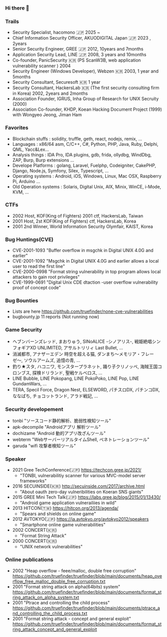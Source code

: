 ### Hi there 👋

<!--
**truefinder/truefinder** is a ✨ _special_ ✨ repository because its `README.md` (this file) appears on your GitHub profile.

Here are some ideas to get you started:

- 🔭 I’m currently working on ...
- 🌱 I’m currently learning ...
- 👯 I’m looking to collaborate on ...
- 🤔 I’m looking for help with ...
- 💬 Ask me about ...
- 📫 How to reach me: ...
- 😄 Pronouns: ...
- ⚡ Fun fact: ...
-->

### Trails
- Security Specialist, hacomono 🇯🇵 2025 ~ 
- Chief Information Security Officer, AKUODIGITAL Japan 🇯🇵 2023 , 2years 
- Senior Security Engineer, GREE 🇯🇵 2012, 10years and 7months   
- Application Security Lead, LINE 🇯🇵 2008, 3 years and 10months
- Co-founder, PanicSecurity 🇰🇷 (PS ScanW3B, web application vulnerability scanner ) 2004
- Security Engineer (Windows Developer), Webzen 🇰🇷  2003, 1 year and 5months
- Security Consultant, Securesoft 🇰🇷 1 year
- Security Consultant, HackersLab 🇰🇷 (The first security consulting firm in Korea) 2002, 2years and 2months
- Association Founder, IGRUS, Inha Group of Research for UNIX Secruity (2000)
- Association Co-founder, KHDP, Koean Hacking Document Project (1999) with Wongyeo Jeong, Jiman Ham

### Favorites 
- Blockchain stuffs : solidity, truffle, geth, react, nodejs, remix, ... 
- Languages : x86/64 asm, C/C++, C#, Python, PHP, Java, Ruby, Delphi, QML, Yacc&Lex... 
- Analysis things : IDA Pro, IDA plugins, gdb, frida, ollydbg, WindDbg, ZAP, Burp, Burp extensions ...
- Develope Platforms : golang, Laravel, Fuelphp, Codeigniter, CakePHP, Django, Node.js, Symfony, Silex, Typescript, ... 
- Operating systems : Android, iOS, Windows, Linux, Mac OSX, Raspberry Pi, Arduino ... 
- Old Operation systems : Solaris, Digital Unix, AIX, Minix, WinCE, i-Mode, KVM, ...

### CTFs 
- 2002 Host, KOF(King of Fighters) 2001 ctf, HackersLab, Taiwan
- 2001 Host, 2st KOF(King of Fighters) ctf, HackersLab, Korea 
- 2001 2nd Winner, World Information Security Olymfair, KAIST, Korea  

### Bug Huntings(CVE)
- CVE-2001-1093 "Buffer overflow in msgchk in Digital UNIX 4.0G and earlier"
- CVE-2001-1092 "Msgchk in Digital UNIX 4.0G and earlier allows a local user to read the first line"
- CVE-2000-0998 "Format string vulnerability in top program allows local attackers to gain root privileges"
- CVE-1999-0691 "Digital Unix CDE dtaction -user overflow vulnerability proof of concept code"

### Bug Bounties 
- Lists are here https://github.com/truefinder/none-cve-vulnerabilities
- bugbounty.jp 11 reports (Not running now) 

### Game Security
- ヘブンバーンズレッド, まおりゅう, SINoALICE -シノアリス-, 戦姫絶唱シンフォギアXD UNLIMITED, アサルトリリィ Last Bullet,  ...
- 消滅都市, アナザーエデン 時空を超える猫, ダンまち〜メモリア・フレーゼ〜, ソウルアームズ, 追憶の青, ... 
- 釣り★スタ, ハコニワ, モンスタープラネット, 踊り子クリノッペ, 海賊王国コロンブス, 探検ドリランド, 聖戦ケルベロス, ...
- LINE Bubble, LINE Pokopang, LINE PokoPoko, LINE Pop, LINE GundamWars, ...
- TERA, Specil Force, Dragon Nest, ELSEWORD, パチスロDX, パチンコDX, ななぱち, チョコットランド, アラド戦記, ...

### Security developement
- tonbi "ソースコード静的解析、脆弱性検知ツール" 
- apk-decompile "Androidアプリ 解析ツール" 
- dochizame "Android 動的アプリ改ざんツール"
- webterm "WebサーバーリアルタイムShell, ぺネトレーションツール"
- garuda "wifi 攻撃者検知ツール" 

### Speaker 
- 2021 Gree TechConference(🇯🇵) https://techcon.gree.jp/2021/
  * "TONBI, vulnerabilitiy scanner for various MVC-model server frameworks" 
- 2016 SECUINSIDE(🇰🇷) http://secuinside.com/2017/archive.html
  * "About oauth zero-day vulneribilities on Koeran SNS giants"  
- 2015 GREE Mini Tech Talk(🇯🇵) https://labs.gree.jp/blog/2015/01/13430/
  * "Android game application vulnerailiies in wild" 
- 2013 HITCON(🇹🇼) https://hitcon.org/2013/agenda/
  * "Spears and shields on online game" 
- 2012 AVTOKYO(🇯🇵) https://ja.avtokyo.org/avtokyo2012/speakers
  * "Smartphone online game vulnerabilities" 
- 2002 CONCERT(🇰🇷) 
  * "Format String Attack" 
- 2000 CONCERT(🇰🇷) 
  * "UNIX network vulnerabilities" 

### Online publications
- 2002 "Heap overflow - feee/malloc, double free corruption" 
https://github.com/truefinder/truefinder/blob/main/documents/heap_overflow_free_malloc_double_free_corruption.txt
- 2001 "Format string attack on alpha(64bits) system" 
https://github.com/truefinder/truefinder/blob/main/documents/format_string_attack_on_alpha_system.txt
- 2001 "Ptrace and controlling the child process" 
https://github.com/truefinder/truefinder/blob/main/documents/ptrace_and_controlling_the_child_process.txt
- 2001 "Format string attack - concept and general exploit" 
https://github.com/truefinder/truefinder/blob/main/documents/format_string_attack_concept_and_general_exploit

